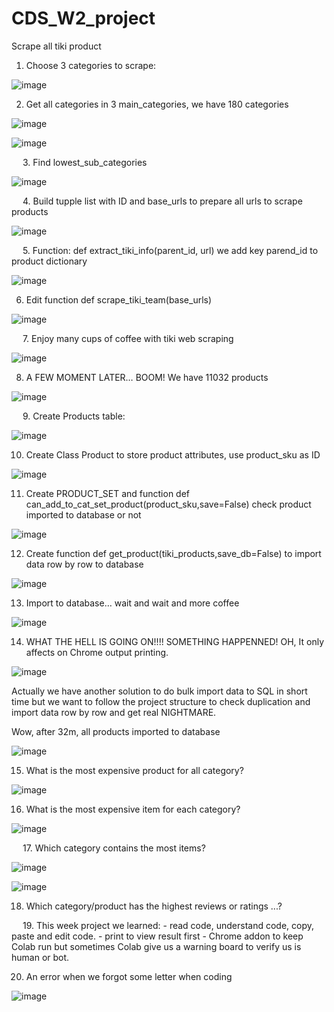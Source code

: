 # CDS_W2_project
Scrape all tiki product



1.	Choose 3 categories to scrape:

 ![image](https://user-images.githubusercontent.com/63096813/114338014-65236300-9b7c-11eb-98b5-674eb7c98f7b.png)

2.	Get all categories in 3 main_categories, we have 180 categories

 ![image](https://user-images.githubusercontent.com/63096813/114338085-8ab06c80-9b7c-11eb-9107-be6b29b1418c.png)
 
 ![image](https://user-images.githubusercontent.com/63096813/114338124-9734c500-9b7c-11eb-9995-ff7ca7bc234d.png)

 
3.	Find lowest_sub_categories
 
 ![image](https://user-images.githubusercontent.com/63096813/114338132-9c920f80-9b7c-11eb-8fce-f3c5ab09500e.png)

 
4.	Build tupple list with ID and base_urls to prepare all urls to scrape products
 
 ![image](https://user-images.githubusercontent.com/63096813/114338154-a582e100-9b7c-11eb-82e1-b48ccbe6a6e4.png)

 
5.	Function: def extract_tiki_info(parent_id, url) we add key parend_id to product dictionary
 
 ![image](https://user-images.githubusercontent.com/63096813/114338162-aca9ef00-9b7c-11eb-8b7e-993b34add2f7.png)


6.	Edit function def scrape_tiki_team(base_urls)
 
 ![image](https://user-images.githubusercontent.com/63096813/114338185-bcc1ce80-9b7c-11eb-96a4-63d17b769b3e.png)

 
7.	Enjoy many cups of coffee with tiki web scraping
 
 ![image](https://user-images.githubusercontent.com/63096813/114338203-c5b2a000-9b7c-11eb-93c4-7c96f4824f14.png)


8.	A FEW MOMENT LATER… BOOM! We have 11032 products
 
 ![image](https://user-images.githubusercontent.com/63096813/114338224-d400bc00-9b7c-11eb-8999-03b2ab5d41f2.png)

 
9.	Create Products table:
 
 ![image](https://user-images.githubusercontent.com/63096813/114338236-dbc06080-9b7c-11eb-8cce-47ebd33b2584.png)


10.	Create Class Product to store product attributes, use product_sku as ID
 
 ![image](https://user-images.githubusercontent.com/63096813/114338248-e2e76e80-9b7c-11eb-96a0-7fee3e11b3d7.png)


11.	Create PRODUCT_SET and function def can_add_to_cat_set_product(product_sku,save=False) check product imported to database or not
 
 ![image](https://user-images.githubusercontent.com/63096813/114338257-e975e600-9b7c-11eb-967a-381ac11c644d.png)


12.	Create function def get_product(tiki_products,save_db=False) to import data row by row to database
 
 ![image](https://user-images.githubusercontent.com/63096813/114338270-eed33080-9b7c-11eb-90ab-591fed477b6d.png)


13.	Import to database… wait and wait and more coffee
 
 ![image](https://user-images.githubusercontent.com/63096813/114338277-f2ff4e00-9b7c-11eb-80ae-24fbba597569.png)


14.	WHAT THE HELL IS GOING ON!!!! SOMETHING HAPPENNED! OH, It only affects on Chrome output printing.

 ![image](https://user-images.githubusercontent.com/63096813/114338291-fabef280-9b7c-11eb-9427-3b6a912900a6.png)

Actually we have another solution to do bulk import data to SQL in short time but we want to follow the project structure to check duplication and import data row by row and get real NIGHTMARE.

Wow, after 32m, all products imported to database
 
 ![image](https://user-images.githubusercontent.com/63096813/114338303-03172d80-9b7d-11eb-9bbb-ca3950d35eb2.png)

15.	What is the most expensive product for all category?
 
 ![image](https://user-images.githubusercontent.com/63096813/114338324-0a3e3b80-9b7d-11eb-9b42-ce0a404d38d3.png)


16.	What is the most expensive item for each category?
 
 ![image](https://user-images.githubusercontent.com/63096813/114338335-0f02ef80-9b7d-11eb-86de-a94d06d1a875.png)

 
17.	Which category contains the most items?
 
 ![image](https://user-images.githubusercontent.com/63096813/114338345-13c7a380-9b7d-11eb-8baf-d0ae688601ed.png)

 ![image](https://user-images.githubusercontent.com/63096813/114338353-16c29400-9b7d-11eb-977f-07f0f7d83288.png)


18.	Which category/product has the highest reviews or ratings ...?


 
19.	This week project we learned:
          - read code, understand code, copy, paste and edit code.
          - print to view result first
          - Chrome addon to keep Colab run but sometimes Colab give us a warning board to verify us is human or bot.

20.	An error when we forgot some letter when coding

 ![image](https://user-images.githubusercontent.com/63096813/114338370-22ae5600-9b7d-11eb-8512-5608c62574d2.png)

